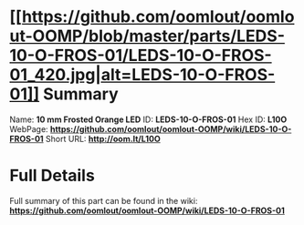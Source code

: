
[[https://github.com/oomlout/oomlout-OOMP/blob/master/parts/LEDS-10-O-FROS-01/LEDS-10-O-FROS-01_420.jpg|alt=LEDS-10-O-FROS-01]] 
Summary
=================

Name: __10 mm Frosted Orange LED__
ID: __LEDS-10-O-FROS-01__
Hex ID: __L10O__
WebPage: __https://github.com/oomlout/oomlout-OOMP/wiki/LEDS-10-O-FROS-01__
Short URL: __http://oom.lt/L10O__

Full Details
==========================
Full summary of this part can be found in the wiki:   
__https://github.com/oomlout/oomlout-OOMP/wiki/LEDS-10-O-FROS-01__   

